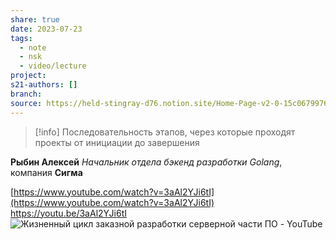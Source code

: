 ```yaml
---
share: true
date: 2023-07-23
tags:
  - note
  - nsk
  - video/lecture
project: 
s21-authors: []
branch: 
source: https://held-stingray-d76.notion.site/Home-Page-v2-0-15c0679976e14236b6bb64617a4f7048
---
```



> [!info] 
> Последовательность этапов, через которые проходят проекты от инициации до завершения

**Рыбин Алексей**
_Начальник отдела бэкенд разработки Golang_, компания **Сигма**

[https://www.youtube.com/watch?v=3aAl2YJi6tI](https://www.youtube.com/watch?v=3aAl2YJi6tI)
https://youtu.be/3aAl2YJi6tI
![Жизненный цикл заказной разработки серверной части ПО - YouTube](https://youtu.be/3aAl2YJi6tI)

